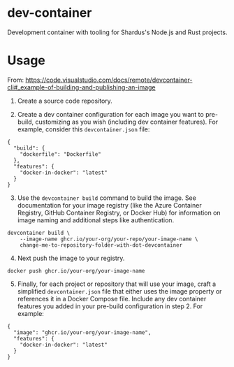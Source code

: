 # dev-container

Development container with tooling for Shardus's Node.js and Rust projects.

# Usage

From: https://code.visualstudio.com/docs/remote/devcontainer-cli#_example-of-building-and-publishing-an-image

1. Create a source code repository.

2. Create a dev container configuration for each image you want to pre-build, customizing as you wish (including dev container features). For example, consider this `devcontainer.json` file:

```
{
  "build": {
    "dockerfile": "Dockerfile"
  },
  "features": {
    "docker-in-docker": "latest"
  }
}
```

3. Use the `devcontainer build` command to build the image. See documentation for your image registry (like the Azure Container Registry, GitHub Container Registry, or Docker Hub) for information on image naming and additional steps like authentication.

```
devcontainer build \
    --image-name ghcr.io/your-org/your-repo/your-image-name \
    change-me-to-repository-folder-with-dot-devcontainer
```

4. Next push the image to your registry.

```
docker push ghcr.io/your-org/your-image-name
```

5. Finally, for each project or repository that will use your image, craft a simplified `devcontainer.json` file that either uses the image property or references it in a Docker Compose file. Include any dev container features you added in your pre-build configuration in step 2. For example:

```
{
  "image": "ghcr.io/your-org/your-image-name",
  "features": {
    "docker-in-docker": "latest"
  }
}
```

